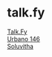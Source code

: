 # talk.fy

<a href="https://www.talkfy.com.br">Talk.Fy</a><br>
<a href="https://www.urbano146.com.br">Urbano 146</a><br>
<a href="https://www.soluvitha.com.br">Soluvitha</a>
